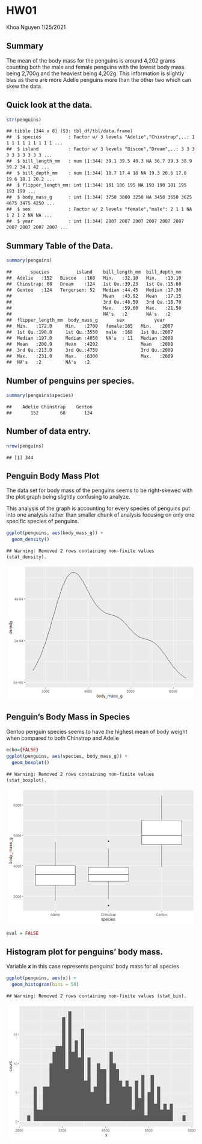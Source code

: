 HW01
================
Khoa Nguyen
1/25/2021

## Summary

The mean of the body mass for the penguins is around 4,202 grams
counting both the male and female penguins with the lowest body mass
being 2,700g and the heaviest being 4,202g. This information is slightly
bias as there are more Adelie penguins more than the other two which can
skew the data.

## Quick look at the data.

``` r
str(penguins)
```

    ## tibble [344 x 8] (S3: tbl_df/tbl/data.frame)
    ##  $ species          : Factor w/ 3 levels "Adelie","Chinstrap",..: 1 1 1 1 1 1 1 1 1 1 ...
    ##  $ island           : Factor w/ 3 levels "Biscoe","Dream",..: 3 3 3 3 3 3 3 3 3 3 ...
    ##  $ bill_length_mm   : num [1:344] 39.1 39.5 40.3 NA 36.7 39.3 38.9 39.2 34.1 42 ...
    ##  $ bill_depth_mm    : num [1:344] 18.7 17.4 18 NA 19.3 20.6 17.8 19.6 18.1 20.2 ...
    ##  $ flipper_length_mm: int [1:344] 181 186 195 NA 193 190 181 195 193 190 ...
    ##  $ body_mass_g      : int [1:344] 3750 3800 3250 NA 3450 3650 3625 4675 3475 4250 ...
    ##  $ sex              : Factor w/ 2 levels "female","male": 2 1 1 NA 1 2 1 2 NA NA ...
    ##  $ year             : int [1:344] 2007 2007 2007 2007 2007 2007 2007 2007 2007 2007 ...

## Summary Table of the Data.

``` r
summary(penguins)
```

    ##       species          island    bill_length_mm  bill_depth_mm  
    ##  Adelie   :152   Biscoe   :168   Min.   :32.10   Min.   :13.10  
    ##  Chinstrap: 68   Dream    :124   1st Qu.:39.23   1st Qu.:15.60  
    ##  Gentoo   :124   Torgersen: 52   Median :44.45   Median :17.30  
    ##                                  Mean   :43.92   Mean   :17.15  
    ##                                  3rd Qu.:48.50   3rd Qu.:18.70  
    ##                                  Max.   :59.60   Max.   :21.50  
    ##                                  NA's   :2       NA's   :2      
    ##  flipper_length_mm  body_mass_g       sex           year     
    ##  Min.   :172.0     Min.   :2700   female:165   Min.   :2007  
    ##  1st Qu.:190.0     1st Qu.:3550   male  :168   1st Qu.:2007  
    ##  Median :197.0     Median :4050   NA's  : 11   Median :2008  
    ##  Mean   :200.9     Mean   :4202                Mean   :2008  
    ##  3rd Qu.:213.0     3rd Qu.:4750                3rd Qu.:2009  
    ##  Max.   :231.0     Max.   :6300                Max.   :2009  
    ##  NA's   :2         NA's   :2

## Number of penguins per species.

``` r
summary(penguins$species)
```

    ##    Adelie Chinstrap    Gentoo 
    ##       152        68       124

## Number of data entry.

``` r
nrow(penguins)
```

    ## [1] 344

## Penguin Body Mass Plot

The data set for body mass of the penguins seems to be right-skewed with
the plot graph being slightly confusing to analyze.

This analysis of the graph is accounting for every species of penguins
put into one analysis rather than smaller chunk of analysis focusing on
only one specific species of penguins.

``` r
ggplot(penguins, aes(body_mass_g)) +
  geom_density()
```

    ## Warning: Removed 2 rows containing non-finite values (stat_density).

![](HW01-Penguin-R-Analysis_files/figure-gfm/unnamed-chunk-4-1.png)<!-- -->

## Penguin’s Body Mass in Species

Gentoo penguin species seems to have the highest mean of body weight
when compared to both Chinstrap and Adelie

``` r
echo={FALSE}
ggplot(penguins, aes(species, body_mass_g)) +
  geom_boxplot()
```

    ## Warning: Removed 2 rows containing non-finite values (stat_boxplot).

![](HW01-Penguin-R-Analysis_files/figure-gfm/unnamed-chunk-5-1.png)<!-- -->

``` r
eval = FALSE
```

## Histogram plot for penguins’ body mass.

Variable ***x*** in this case represents penguins’ body mass for all
species

``` r
ggplot(penguins, aes(x)) +
  geom_histogram(bins = 50)
```

    ## Warning: Removed 2 rows containing non-finite values (stat_bin).

![](HW01-Penguin-R-Analysis_files/figure-gfm/unnamed-chunk-6-1.png)<!-- -->
